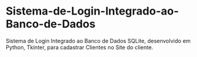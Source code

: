 # Sistema-de-Login-Integrado-ao-Banco-de-Dados
Sistema de Login Integrado ao Banco de Dados SQLite, desenvolvido em Python, Tkinter, para cadastrar Clientes no Site do cliente.
